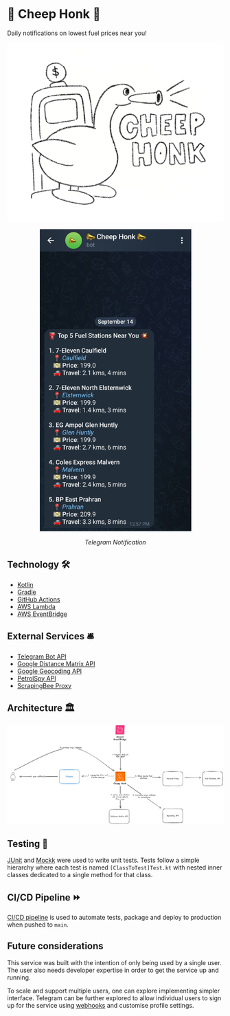 # 📣 Cheep Honk 📣

Daily notifications on lowest fuel prices near you!

![honkhonk.png](docs%2Fhonkhonk.png)

<div align="center">
<img width="353" alt="image" src="./docs/notification.jpg">
<p align = "center">
<i>Telegram Notification</i>
</p>
</div>


## Technology 🛠️

- [Kotlin](https://kotlinlang.org/)
- [Gradle](https://gradle.org/)
- [GitHub Actions](https://github.com/features/actions)
- [AWS Lambda](https://aws.amazon.com/lambda/features/)
- [AWS EventBridge](https://aws.amazon.com/eventbridge/features/)

## External Services 🛎️
- [Telegram Bot API](https://core.telegram.org/bots/api)
- [Google Distance Matrix API](https://developers.google.com/maps/documentation/distance-matrix/overview)
- [Google Geocoding API](https://developers.google.com/maps/documentation/geocoding/overview)
- [PetrolSpy API](https://petrolspy.com.au/)
- [ScrapingBee Proxy](https://www.scrapingbee.com/)

## Architecture 🏛️
![architecture](./docs/architecture.png)

## Testing 🧪
[JUnit](https://junit.org/junit5/) and [Mockk](https://mockk.io/) were used to write unit tests. Tests follow a simple hierarchy where each test is named `[ClassToTest]Test.kt` with nested inner classes dedicated to a single method for that class.

## CI/CD Pipeline ⏩
[CI/CD pipeline](https://github.com/nixonsu/petrol-price-notifier/actions/workflows/pipeline.yaml) is used to automate tests, package and deploy to production when pushed to `main`.

## Future considerations
This service was built with the intention of only being used by a single user. The user also needs developer expertise in order to get the service up and running. 

To scale and support multiple users, one can explore implementing simpler interface. Telegram can be further explored to allow individual users to sign up for the service using [webhooks](https://core.telegram.org/bots/webhooks) and customise profile settings.

